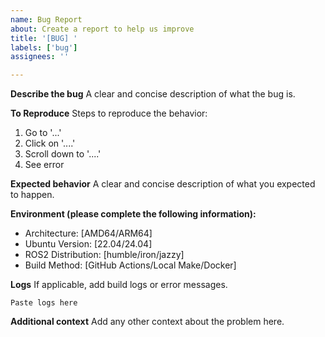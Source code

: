 ```yaml
---
name: Bug Report
about: Create a report to help us improve
title: '[BUG] '
labels: ['bug']
assignees: ''

---
```


**Describe the bug**
A clear and concise description of what the bug is.

**To Reproduce**
Steps to reproduce the behavior:

1. Go to '...'
2. Click on '....'
3. Scroll down to '....'
4. See error

**Expected behavior**
A clear and concise description of what you expected to happen.

**Environment (please complete the following information):**

- Architecture: [AMD64/ARM64]
- Ubuntu Version: [22.04/24.04]
- ROS2 Distribution: [humble/iron/jazzy]
- Build Method: [GitHub Actions/Local Make/Docker]

**Logs**
If applicable, add build logs or error messages.

```
Paste logs here
```

**Additional context**
Add any other context about the problem here.
